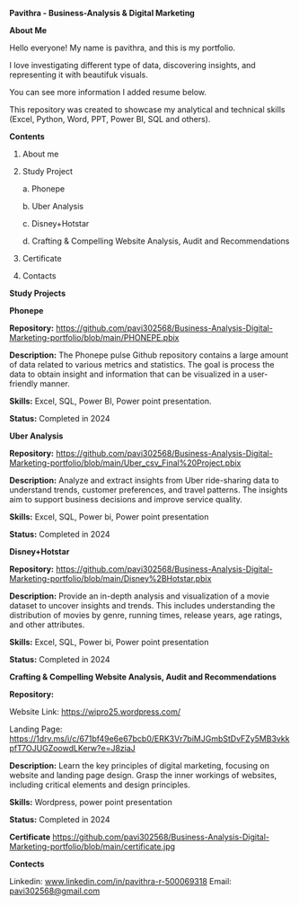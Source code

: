 **Pavithra - Business-Analysis & Digital Marketing**

**About Me**

Hello everyone! My name is pavithra, and this is my portfolio.

I love investigating different type of data, discovering insights, and representing it with beautifuk visuals.

You can see more information I added resume below.

This repository was created to showcase my analytical and technical skills (Excel, Python, Word, PPT, Power BI, SQL and others).

**Contents**

1. About me
   
2. Study Project

   a. Phonepe
   
   b. Uber Analysis
   
   c. Disney+Hotstar

   d. Crafting & Compelling Website Analysis, Audit and Recommendations
   
4. Certificate

5. Contacts

**Study Projects**

**Phonepe**

**Repository:** https://github.com/pavi302568/Business-Analysis-Digital-Marketing-portfolio/blob/main/PHONEPE.pbix

**Description:** The Phonepe pulse Github repository contains a large amount of data related to various metrics and statistics. The goal is process the data to obtain insight and information that can be visualized in a user-friendly manner.

**Skills:** Excel, SQL, Power BI, Power point presentation.

**Status:** Completed in 2024

**Uber Analysis**

**Repository:** https://github.com/pavi302568/Business-Analysis-Digital-Marketing-portfolio/blob/main/Uber_csv_Final%20Project.pbix

**Description:** Analyze and extract insights from Uber ride-sharing data to understand trends, customer preferences, and travel patterns. The insights aim to support business decisions and improve service quality.

**Skills:** Excel, SQL, Power bi, Power point presentation

**Status:** Completed in 2024

**Disney+Hotstar**

**Repository:** https://github.com/pavi302568/Business-Analysis-Digital-Marketing-portfolio/blob/main/Disney%2BHotstar.pbix

**Description:** Provide an in-depth analysis and visualization of a movie dataset to uncover insights and trends. This includes understanding the distribution of movies by genre, running times, release years, age ratings, and other attributes.

**Skills:** Excel, SQL, Power bi, Power point presentation

**Status:** Completed in 2024

**Crafting & Compelling Website Analysis, Audit and Recommendations**

**Repository:** 

   Website Link: https://wipro25.wordpress.com/
   
   Landing Page: https://1drv.ms/i/c/671bf49e6e67bcb0/ERK3Vr7biMJGmbStDvFZy5MB3vkkpfT7OJUGZoowdLKerw?e=J8ziaJ

**Description:** Learn the key principles of digital marketing, focusing on website and landing page design. Grasp the inner workings of websites, including critical elements and design principles.

**Skills:** Wordpress, power point presentation

**Status:** Completed in 2024


**Certificate**  https://github.com/pavi302568/Business-Analysis-Digital-Marketing-portfolio/blob/main/certificate.jpg

**Contects**

Linkedin: www.linkedin.com/in/pavithra-r-500069318
Email: pavi302568@gmail.com




